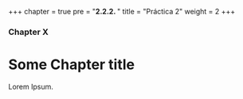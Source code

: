 +++
chapter = true
pre = "<b>2.2.2. </b>"
title = "Práctica 2"
weight = 2
+++

### Chapter X

# Some Chapter title

Lorem Ipsum.
